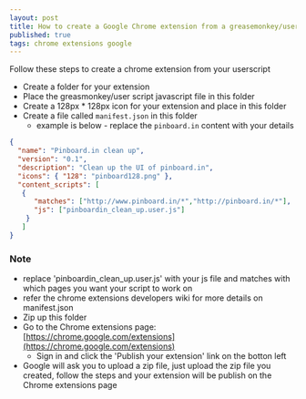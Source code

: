 ```yaml
---
layout: post
title: How to create a Google Chrome extension from a greasemonkey/user script
published: true
tags: chrome extensions google
---
```

Follow these steps to create a chrome extension from your userscript

* Create a folder for your extension
* Place the greasmonkey/user script javascript file in this folder
* Create a 128px * 128px icon for your extension and place in this folder
* Create a file called `manifest.json` in this folder
  * example is below - replace the `pinboard.in` content with your details

``` json
{
  "name": "Pinboard.in clean up",
  "version": "0.1",
  "description": "Clean up the UI of pinboard.in",
  "icons": { "128": "pinboard128.png" },
  "content_scripts": [
   {
      "matches": ["http://www.pinboard.in/*","http://pinboard.in/*"],
      "js": ["pinboardin_clean_up.user.js"]
    }
   ]
}
```

### Note

* replace 'pinboardin_clean_up.user.js' with your js file and matches with which pages you want your script to work on
* refer the chrome extensions developers wiki for more details on manifest.json
 
* Zip up this folder
* Go to the Chrome extensions page: [https://chrome.google.com/extensions](https://chrome.google.com/extensions)
  * Sign in and click the 'Publish your extension' link on the botton left
* Google will ask you to upload a zip file, just upload the zip file you created, follow the steps and your extension will be publish on the Chrome extensions page
